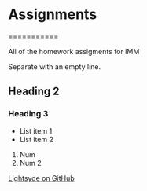 # Assignments
===========

All of the homework assigments for IMM

Separate with an empty line.

## Heading 2

### Heading 3

- List item 1
- List item 2

1. Num
2. Num 2

[Lightsyde on GitHub](https://github.com/Lightsyde/)